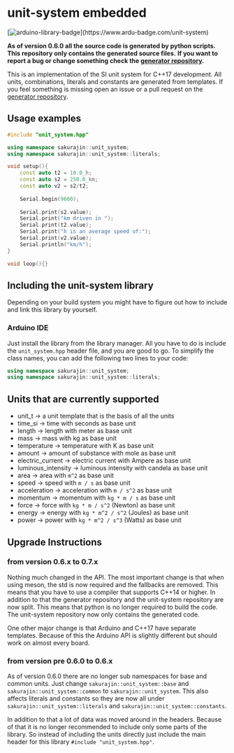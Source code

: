 # unit-system embedded

[![arduino-library-badge](https://www.ardu-badge.com/badge/unit-system.svg?)](https://www.ardu-badge.com/unit-system)

**As of version 0.6.0 all the source code is generated by python scripts.**
**This repository only contains the generated source files.**
**If you want to report a bug or change something check the [generator repository](https:://github.com/noah1510/unit-system-generator).**

This is an implementation of the SI unit system for C++17 development.
All units, combinations, literals and constants are generated from templates.
If you feel something is missing open an issue or a pull request on the [generator repository](https:://github.com/noah1510/unit-system-generator).

## Usage examples

```c++
#include "unit_system.hpp"

using namespace sakurajin::unit_system;
using namespace sakurajin::unit_system::literals;

void setup(){
    const auto t2 = 10.0_h;
    const auto s2 = 250.0_km;
    const auto v2 = s2/t2;
    
    Serial.begin(9600);
    
    Serial.print(s2.value);
    Serial.print("km driven in ");
    Serial.print(t2.value);
    Serial.print("h is an average speed of:");
    Serial.print(v2.value);
    Serial.println("km/h");
}

void loop(){}
```

## Including the unit-system library

Depending on your build system you might have to figure out how to include and link this library by yourself.

### Arduino IDE

Just install the library from the library manager.
All you have to do is include the `unit_system.hpp` header file, and you are good to go.
To simplify the class names, you can add the following two lines to your code:

```c++
using namespace sakurajin::unit_system;
using namespace sakurajin::unit_system::literals;
```

## Units that are currently supported

* unit_t -> a unit template that is the basis of all the units
* time_si -> time with seconds as base unit
* length -> length with meter as base unit
* mass -> mass with kg as base unit
* temperature -> temperature with K as base unit
* amount -> amount of substance with mole as base unit
* electric_current -> electric current with Ampere as base unit
* luminous_intensity -> luminous intensity with candela as base unit
* area -> area with `m^2` as base unit
* speed -> speed with `m / s` as base unit
* acceleration -> acceleration with `m / s^2` as base unit
* momentum -> momentum with `kg * m / s` as base unit
* force -> force with `kg * m / s^2` (Newton) as base unit
* energy -> energy with `kg * m^2 / s^2` (Joules) as base unit
* power -> power with `kg * m^2 / s^3` (Watts) as base unit

## Upgrade Instructions

### from version 0.6.x to 0.7.x

Nothing much changed in the API.
The most important change is that when using meson, the std is now required and the fallbacks are removed.
This means that you have to use a compiler that supports C++14 or higher.
In addition to that the generator repository and the unit-system repository are now split.
This means that python is no longer required to build the code.
The unit-system repository now only contains the generated code.

One other major change is that Arduino and C++17 have separate templates.
Because of this the Arduino API is slightly different but should work on almost every board.

###  from version pre 0.6.0 to 0.6.x

As of version 0.6.0 there are no longer sub namespaces for base and common units.
Just change `sakurajin::unit_system::base` and `sakurajin::unit_system::common` to `sakurajin::unit_system`.
This also affects literals and constants so they are now all under `sakurajin::unit_system::literals` and `sakurajin::unit_system::constants`.

In addition to that a lot of data was moved around in the headers.
Because of that it is no longer recommended to include only some parts of the library.
So instead of including the units directly just include the main header for this library `#include "unit_system.hpp"`.

